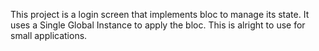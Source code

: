 This project is a login screen that implements bloc to manage its state. It uses a 
Single Global Instance to apply the bloc. This is alright to use for small 
applications.
